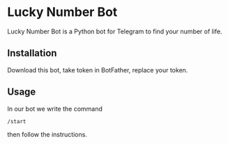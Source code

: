 # Lucky Number Bot

Lucky Number Bot is a Python bot for Telegram to find your number of life.

## Installation

Download this bot, take token in BotFather, replace your token.

## Usage

In our bot we write the command 
```bash
/start
```

then follow the instructions.

